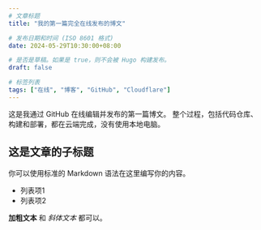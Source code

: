 ```yaml
---
# 文章标题
title: "我的第一篇完全在线发布的博文"

# 发布日期和时间 (ISO 8601 格式)
date: 2024-05-29T10:30:00+08:00

# 是否是草稿。如果是 true，则不会被 Hugo 构建发布。
draft: false

# 标签列表
tags: ["在线", "博客", "GitHub", "Cloudflare"]
---
```


这是我通过 GitHub 在线编辑并发布的第一篇博文。
整个过程，包括代码仓库、构建和部署，都在云端完成，没有使用本地电脑。

## 这是文章的子标题

你可以使用标准的 Markdown 语法在这里编写你的内容。

*   列表项1
*   列表项2

**加粗文本** 和 *斜体文本* 都可以。
